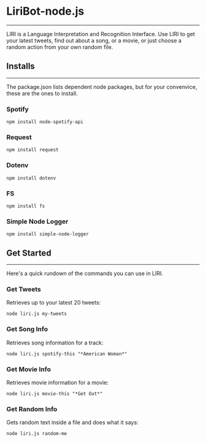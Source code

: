 # LiriBot-node.js
___
LIRI is a Language Interpretation and Recognition Interface. Use LIRI to get your latest tweets, find out about a song, or a movie, or just choose a random action from your own random file.

## Installs
___
The package.json lists dependent node packages, but for your convenvice, these are the ones to install.

### Spotify
`npm install node-spotify-api`

### Request
`npm install request`

### Dotenv
`npm install dotenv`

### FS
`npm install fs`

### Simple Node Logger
`npm install simple-node-logger`

## Get Started
___
Here's a quick rundown of the commands you can use in LIRI.

### Get Tweets
Retrieves up to your latest 20 tweets:

`node liri.js my-tweets`

### Get Song Info
Retrieves song information for a track:

`node liri.js spotify-this "*American Woman*"`

### Get Movie Info
Retrieves movie information for a movie:

`node liri.js movie-this "*Get Out*"`

### Get Random Info
Gets random text inside a file and does what it says:

`node liri.js random-me`